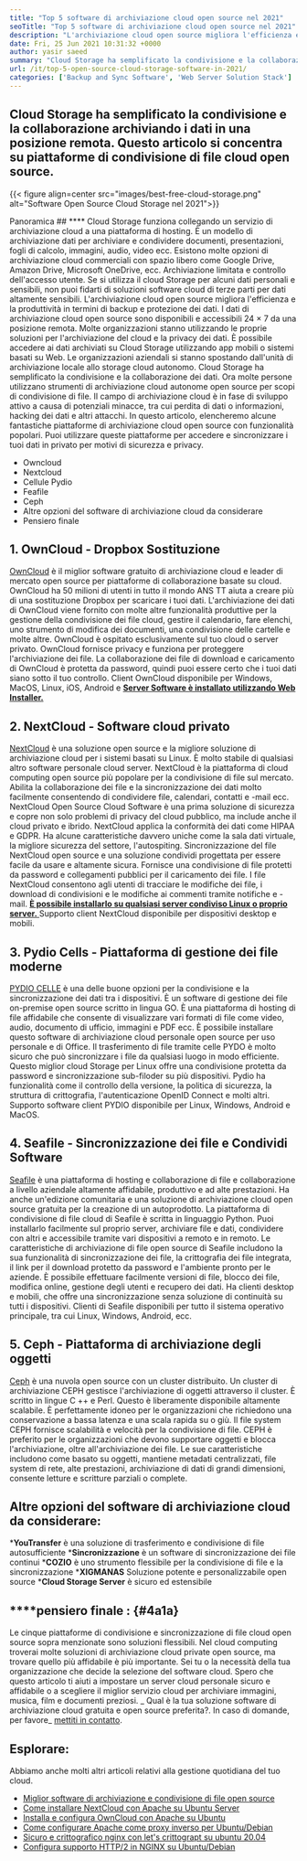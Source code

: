 ```yaml
---
title: "Top 5 software di archiviazione cloud open source nel 2021" 
seoTitle: "Top 5 software di archiviazione cloud open source nel 2021" 
description: "L'archiviazione cloud open source migliora l'efficienza e la produttività in termini di backup e protezione dei dati. Questo articolo si concentra sulle migliori app di archiviazione cloud" 
date: Fri, 25 Jun 2021 10:31:32 +0000
author: yasir saeed
summary: "Cloud Storage ha semplificato la condivisione e la collaborazione archiviando i dati in una posizione remota. Questo articolo si concentra su piattaforme di condivisione di file cloud open source." 
url: /it/top-5-open-source-cloud-storage-software-in-2021/
categories: ['Backup and Sync Software', 'Web Server Solution Stack']
---
```


## Cloud Storage ha semplificato la condivisione e la collaborazione archiviando i dati in una posizione remota. Questo articolo si concentra su piattaforme di condivisione di file cloud open source.

{{< figure align=center src="images/best-free-cloud-storage.png" alt="Software Open Source Cloud Storage nel 2021">}}


Panoramica ##  **** 
Cloud Storage funziona collegando un servizio di archiviazione cloud a una piattaforma di hosting. È un modello di archiviazione dati per archiviare e condividere documenti, presentazioni, fogli di calcolo, immagini, audio, video ecc. Esistono molte opzioni di archiviazione cloud commerciali con spazio libero come Google Drive, Amazon Drive, Microsoft OneDrive, ecc. Archiviazione limitata e controllo dell'accesso utente. Se si utilizza il cloud Storage per alcuni dati personali e sensibili, non puoi fidarti di soluzioni software cloud di terze parti per dati altamente sensibili. L'archiviazione cloud open source migliora l'efficienza e la produttività in termini di backup e protezione dei dati.
I dati di archiviazione cloud open source sono disponibili e accessibili 24 × 7 da una posizione remota. Molte organizzazioni stanno utilizzando le proprie soluzioni per l'archiviazione del cloud e la privacy dei dati. È possibile accedere ai dati archiviati su Cloud Storage utilizzando app mobili o sistemi basati su Web. Le organizzazioni aziendali si stanno spostando dall'unità di archiviazione locale allo storage cloud autonomo. Cloud Storage ha semplificato la condivisione e la collaborazione dei dati. Ora molte persone utilizzano strumenti di archiviazione cloud autonome open source per scopi di condivisione di file. Il campo di archiviazione cloud è in fase di sviluppo attivo a causa di potenziali minacce, tra cui perdita di dati o informazioni, hacking dei dati e altri attacchi.
In questo articolo, elencheremo alcune fantastiche piattaforme di archiviazione cloud open source con funzionalità popolari. Puoi utilizzare queste piattaforme per accedere e sincronizzare i tuoi dati in privato per motivi di sicurezza e privacy.
  * Owncloud
  * Nextcloud
  * Cellule Pydio
  * Feafile
  * Ceph
  * Altre opzioni del software di archiviazione cloud da considerare
  * Pensiero finale

## 1. OwnCloud - Dropbox Sostituzione
[OwnCloud][1] è il miglior software gratuito di archiviazione cloud e leader di mercato open source per piattaforme di collaborazione basate su cloud. OwnCloud ha 50 milioni di utenti in tutto il mondo ANS TT aiuta a creare più di una sostituzione Dropbox per scaricare i tuoi dati. L'archiviazione dei dati di OwnCloud viene fornito con molte altre funzionalità produttive per la gestione della condivisione dei file cloud, gestire il calendario, fare elenchi, uno strumento di modifica dei documenti, una condivisione delle cartelle e molte altre. OwnCloud è ospitato esclusivamente sul tuo cloud o server privato. OwnCloud fornisce privacy e funziona per proteggere l'archiviazione dei file. La collaborazione dei file di download e caricamento di OwnCloud è protetta da password, quindi puoi essere certo che i tuoi dati siano sotto il tuo controllo.
Client OwnCloud disponibile per Windows, MacOS, Linux, iOS, Android e [**Server Software è installato utilizzando Web Installer.** ][2]

## 2. NextCloud - Software cloud privato
[NextCloud][3] è una soluzione open source e la migliore soluzione di archiviazione cloud per i sistemi basati su Linux. È molto stabile di qualsiasi altro software personale cloud server. NextCloud è la piattaforma di cloud computing open source più popolare per la condivisione di file sul mercato. Abilita la collaborazione dei file e la sincronizzazione dei dati molto facilmente consentendo di condividere file, calendari, contatti e -mail ecc. NextCloud Open Source Cloud Software è una prima soluzione di sicurezza e copre non solo problemi di privacy del cloud pubblico, ma include anche il cloud privato e ibrido. NextCloud applica la conformità dei dati come HIPAA e GDPR.
Ha alcune caratteristiche davvero uniche come la sala dati virtuale, la migliore sicurezza del settore, l'autospiting. Sincronizzazione del file NextCloud open source e una soluzione condividi progettata per essere facile da usare e altamente sicura. Fornisce una condivisione di file protetti da password e collegamenti pubblici per il caricamento dei file. I file NextCloud consentono agli utenti di tracciare le modifiche dei file, i download di condivisioni e le modifiche ai commenti tramite notifiche e -mail. [**È possibile installarlo su qualsiasi server condiviso Linux o proprio server.** ][4]
Supporto client NextCloud disponibile per dispositivi desktop e mobili.

## 3. Pydio Cells - Piattaforma di gestione dei file moderne
[PYDIO CELLE][5] è una delle buone opzioni per la condivisione e la sincronizzazione dei dati tra i dispositivi. È un software di gestione dei file on-premise open source scritto in lingua GO. È una piattaforma di hosting di file affidabile che consente di visualizzare vari formati di file come video, audio, documento di ufficio, immagini e PDF ecc. È possibile installare questo software di archiviazione cloud personale open source per uso personale e di Office. Il trasferimento di file tramite celle PYDO è molto sicuro che può sincronizzare i file da qualsiasi luogo in modo efficiente. Questo miglior cloud Storage per Linux offre una condivisione protetta da password e sincronizzazione sub-filoder su più dispositivi. Pydio ha funzionalità come il controllo della versione, la politica di sicurezza, la struttura di crittografia, l'autenticazione OpenID Connect e molti altri.
Supporto software client PYDIO disponibile per Linux, Windows, Android e MacOS.

## 4. Seafile - Sincronizzazione dei file e Condividi Software
[Seafile][6] è una piattaforma di hosting e collaborazione di file e collaborazione a livello aziendale altamente affidabile, produttivo e ad alte prestazioni. Ha anche un'edizione comunitaria e una soluzione di archiviazione cloud open source gratuita per la creazione di un autoprodotto. La piattaforma di condivisione di file cloud di Seafile è scritta in linguaggio Python.
Puoi installarlo facilmente sul proprio server, archiviare file e dati, condividere con altri e accessibile tramite vari dispositivi a remoto e in remoto. Le caratteristiche di archiviazione di file open source di Seafile includono la sua funzionalità di sincronizzazione dei file, la crittografia dei file integrata, il link per il download protetto da password e l'ambiente pronto per le aziende. È possibile effettuare facilmente versioni di file, blocco dei file, modifica online, gestione degli utenti e recupero dei dati. Ha clienti desktop e mobili, che offre una sincronizzazione senza soluzione di continuità su tutti i dispositivi.
Clienti di Seafile disponibili per tutto il sistema operativo principale, tra cui Linux, Windows, Android, ecc.

## 5. Ceph - Piattaforma di archiviazione degli oggetti
[Ceph][7] è una nuvola open source con un cluster distribuito. Un cluster di archiviazione CEPH gestisce l'archiviazione di oggetti attraverso il cluster. È scritto in lingue C ++ e Perl. Questo è liberamente disponibile altamente scalabile. È perfettamente idoneo per le organizzazioni che richiedono una conservazione a bassa latenza e una scala rapida su o giù. Il file system CEPH fornisce scalabilità e velocità per la condivisione di file. CEPH è preferito per le organizzazioni che devono supportare oggetti e blocca l'archiviazione, oltre all'archiviazione dei file.
Le sue caratteristiche includono come basato su oggetti, mantiene metadati centralizzati, file system di rete, alte prestazioni, archiviazione di dati di grandi dimensioni, consente letture e scritture parziali o complete.

## Altre opzioni del software di archiviazione cloud da considerare:
  ***YouTransfer**  è una soluzione di trasferimento e condivisione di file autosufficiente
  ***Sincronizzazione**  è un software di sincronizzazione dei file continui
  ***COZIO**  è uno strumento flessibile per la condivisione di file e la sincronizzazione
  ***XIGMANAS**  Soluzione potente e personalizzabile open source
  ***Cloud Storage Server**  è sicuro ed estensibile

## ****pensiero finale **:**    {#4a1a}
Le cinque piattaforme di condivisione e sincronizzazione di file cloud open source sopra menzionate sono soluzioni flessibili. Nel cloud computing troverai molte soluzioni di archiviazione cloud private open source, ma trovare quello più affidabile è più importante. Sei tu o la necessità della tua organizzazione che decide la selezione del software cloud. Spero che questo articolo ti aiuti a impostare un server cloud personale sicuro e affidabile o a scegliere il miglior servizio cloud per archiviare immagini, musica, film e documenti preziosi.
_ Qual è la tua soluzione software di archiviazione cloud gratuita e open source preferita?. In caso di domande, per favore_ [mettiti in contatto][8].

## Esplorare:
Abbiamo anche molti altri articoli relativi alla gestione quotidiana del tuo cloud.
  * [Miglior software di archiviazione e condivisione di file open source][9]
  * [Come installare NextCloud con Apache su Ubuntu Server][4]
  * [Installa e configura OwnCloud con Apache su Ubuntu][2]
  * [Come configurare Apache come proxy inverso per Ubuntu/Debian][10]
  * [Sicuro e crittografico nginx con let's crittograpt su ubuntu 20.04][11]
  * [Configura supporto HTTP/2 in NGINX su Ubuntu/Debian][12]

  
[1]: https://owncloud.com/
[2]: https://blog.containerize.com/backup-and-sync-software/how-to-install-and-configure-owncloud-with-apache-on-ubuntu/
[3]: https://nextcloud.com/
[4]: https://blog.containerize.com/backup-and-sync-software/how-to-install-nextcloud-with-apache-on-ubuntu-server/
[5]: https://pydio.com/
[6]: https://www.seafile.com/
[7]: https://ceph.io/en/
[8]: mailto:yasir.saeed@aspose.com
[9]: https://products.containerize.com/backup-and-sync/
[10]: https://blog.containerize.com/web-server-solution-stack/how-to-configure-apache-as-a-reverse-proxy-for-ubuntudebian/
[11]: https://blog.containerize.com/web-server-solution-stack/how-to-secure-nginx-with-letsencrypt-on-ubuntu-20-04/
[12]: https://blog.containerize.com/web-server-solution-stack/how-to-configure-http2-support-in-nginx-on-ubuntudebian/
